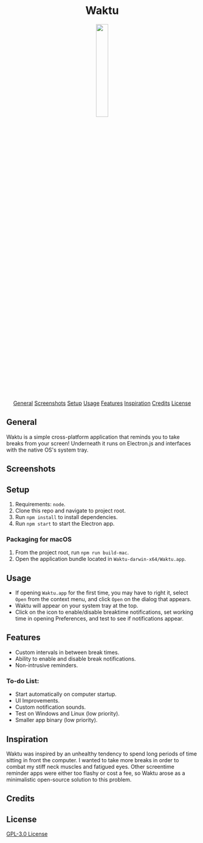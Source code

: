 <h1 align="center" style="border-bottom:none">Waktu</h1>
<p align="center"><img src="assets/icons/logo.svg" width="25%"/></p>
<p align="center">
    <a href="#general">General</a>
    <a href="#screenshots">Screenshots</a>
    <a href="#setup">Setup</a>
    <a href="#usage">Usage</a>
    <a href="#features">Features</a>
    <a href="#inspiration">Inspiration</a>
    <a href="#credits">Credits</a>
    <a href="#license">License</a>
</p>

## General
Waktu is a simple cross-platform application that reminds you to take breaks from your screen! Underneath it runs on Electron.js and interfaces with the native OS's system tray.

## Screenshots

## Setup
1. Requirements: `node`.
2. Clone this repo and navigate to project root.
3. Run `npm install` to install dependencies.
4. Run `npm start` to start the Electron app.

### Packaging for macOS
1. From the project root, run `npm run build-mac`.
2. Open the application bundle located in `Waktu-darwin-x64/Waktu.app`.

## Usage
* If opening `Waktu.app` for the first time, you may have to right it, select `Open` from the context menu, and click `Open` on the dialog that appears.
* Waktu will appear on your system tray at the top.
* Click on the icon to enable/disable breaktime notifications, set working time in opening Preferences, and test to see if notifications appear.

## Features
* Custom intervals in between break times.
* Ability to enable and disable break notifications.
* Non-intrusive reminders.

### To-do List:
* Start automatically on computer startup.
* UI Improvements.
* Custom notification sounds.
* Test on Windows and Linux (low priority).
* Smaller app binary (low priority).

## Inspiration
Waktu was inspired by an unhealthy tendency to spend long periods of time sitting in front the computer. I wanted to take more breaks in order to combat my stiff neck muscles and fatigued eyes. Other screentime reminder apps were either too flashy or cost a fee, so Waktu arose as a minimalistic open-source solution to this problem.

## Credits

## License
[GPL-3.0 License](LICENSE)